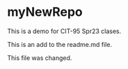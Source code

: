# myNewRepo
This is a demo for CIT-95 Spr23 clases.

This is an add to the readme.md file.

This file was changed.